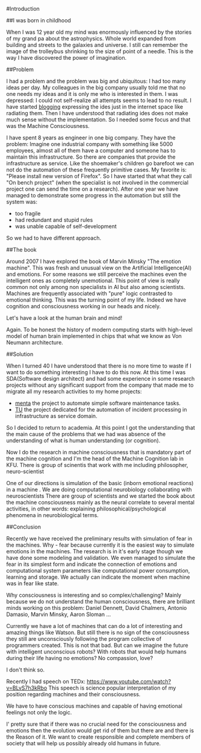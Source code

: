 #Introduction

##I was born in childhood

When I was 12 year old my mind was enormously influenced by the stories of my grand pa about the astrophysics.
Whole world expanded from building and streets to the galaxies and universe.
I still can remember the image of the trolleybus shrinking to the size of point of a needle.
This is the way I have discovered the power of imagination.

##Problem

I had a problem and the problem was big and ubiquitous: I had too many ideas per day.
My colleagues in the big company usually told me that no one needs my ideas and it is only me
who is interested in them. I was depressed: I could not self-realize all attempts seems to lead to
no result. I have started [blogging](https://cosmicdustman.wordpress.com/category/rd/) expressing the
ides just in the internet space like radiating them. Then I have understood that radiating ides does
not make much sense without the implementation. So I needed some focus and that was the Machine
Consciousness.

I have spent 8 years as engineer in one big company. They have the problem:
Imagine one industrial company with something like 5000 employees, almost all of them have a computer
and someone has to maintain this infrastructure. So there are companies that provide the infrastructure
as service. Like the shoemaker's children go barefoot we can not do the automation of these frequently
primitive cases. My favorite is: "Please install new version of Firefox".
So I have started that what they call "On bench project" (when the specialist is not involved in the
commercial project one can send the time on a research). After one year we have managed to demonstrate
some progress in the automation but still the system was:

* too fragile
* had redundant and stupid rules
* was unable capable of self-development

So we had to have different approach.

##The book

Around 2007 I have explored the book of Marvin Minsky "The emotion machine". This was fresh and unusual view on
the Artificial Intelligence(AI) and emotions. For some reasons we still perceive the machines even the intelligent
ones as completely unemotional. This point of view is really common not only among non specialists in AI but also
among scientists. Machines are frequently associated with "pure" logic contrasted to emotional thinking. This was
the turning point of my life. Indeed we have cognition and consciousness working in our heads and nicely.

Let's have a look at the human brain and mind!

Again. To be honest the history of modern computing starts with high-level model of human brain implemented in
chips that what we know as Von Neumann architecture.

##Solution

When I turned 40 I have understood that there is no more time to waste if I want to do something interesting
I have to do this now. At this time I was SDA(Software design architect) and had some experience in some research
projects without any significant support from the company that made me to migrate all my research
activities to my home projects:
* [menta](https://code.google.com/p/menta/) the project to automate simple software maintenance tasks.
* [TU](https://github.com/development-team/2) the project dedicated for the automation of incident processing in
infrastructure as service domain.

So I decided to return to academia. At this point I got the understanding that the main cause of the problems that
we had was absence of the understanding of what is human understanding (or cognition).

Now I do the research in machine consciousness that is mandatory part of the machine cognition and I'm the head of
the Machine Cognition lab in KFU. There is group of scinentis that work with me including philosopher, neuro-scientist

One of our directions is simulation of the basic (inborn emotional reactions) in a machine .
We are doing computational neurobiology collaborating with neuroscientists 
There are group of scientists and we started the book about the machine consciousness mainly as the neural correlate
to several mental activities, in other words: explaining philosophical/psychological phenomena in neurobiological terms.

##Conclusion

Recently we have received the preliminary results with simulation of fear in the machines.
Why - fear because currently it is the easiest way to simulate emotions in the machines. The research is in it's early
stage though we have done some modeling and validation. We even managed to simulate the fear in its simplest form
and indicate the connection of emotions and computational system parameters like computational power consumption,
learning and storage. We actually can indicate the moment when machine was in fear like state.

Why consciousness is interesting and so complex/challenging?
Mainly because we do not understand the human consciousness, there are brilliant minds working on this problem:
Daniel Dennett, David Chalmers, Antonio Damasio, Marvin Minsky, Aaron Sloman ...

Currently we have a lot of machines that can do a lot of interesting and amazing things like Watson. But still
there is no sign of the consciousness they still are unconsciously following the program collective of programmers
created. This is not that bad. But can we imagine the future with intelligent unconscious robots? With robots
that would help humans during their life having no emotions? No compassion, love?

I don't think so.

Recently I had speech on TEDx: https://www.youtube.com/watch?v=BLvS7h3kRbo
This speech is science popular interpretation of my position regarding machines and their consciousness.

We have to have conscious machines and capable of having emotional feelings not only the logic.

I' pretty sure that if there was no crucial need for the consciousness and emotions then the evolution would get rid
of them but there are and there is the Reason of it. We want to create responsible and complete members of society
that will help us possibly already old humans in future.




